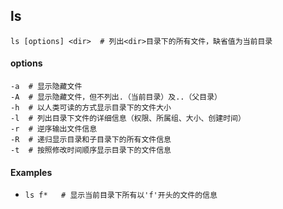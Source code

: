 ## ls	<!--list directory-->

```shell
ls [options] <dir>	# 列出<dir>目录下的所有文件，缺省值为当前目录
```



#### options

```shell
-a	# 显示隐藏文件
-A	# 显示隐藏文件，但不列出.（当前目录）及..（父目录）
-h	# 以人类可读的方式显示目录下的文件大小
-l	# 列出目录下文件的详细信息（权限、所属组、大小、创建时间）
-r	# 逆序输出文件信息
-R	# 递归显示目录和子目录下的所有文件信息
-t	# 按照修改时间顺序显示目录下的文件信息
```



#### Examples

-   ```shell
    ls f*	# 显示当前目录下所有以'f'开头的文件的信息
    ```

